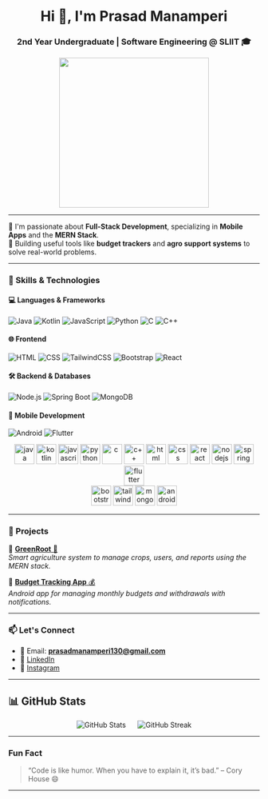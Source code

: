 <h1 align="center">Hi 👋, I'm Prasad Manamperi</h1>
<h3 align="center">2nd Year Undergraduate | Software Engineering @ SLIIT 🎓</h3>

<p align="center">
  <img src="https://media.giphy.com/media/qgQUggAC3Pfv687qPC/giphy.gif" width="300" />
</p>

---

🌟 I'm passionate about **Full-Stack Development**, specializing in **Mobile Apps** and the **MERN Stack**.  
📱 Building useful tools like **budget trackers** and **agro support systems** to solve real-world problems.

---

### 🧠 Skills & Technologies

#### 💻 Languages & Frameworks
![Java](https://img.shields.io/badge/Java-ED8B00?style=flat&logo=java&logoColor=white)
![Kotlin](https://img.shields.io/badge/Kotlin-7F52FF?style=flat&logo=kotlin&logoColor=white)
![JavaScript](https://img.shields.io/badge/JavaScript-F7DF1E?style=flat&logo=javascript&logoColor=black)
![Python](https://img.shields.io/badge/Python-3776AB?style=flat&logo=python&logoColor=white)
![C](https://img.shields.io/badge/C-00599C?style=flat&logo=c&logoColor=white)
![C++](https://img.shields.io/badge/C++-00599C?style=flat&logo=c%2B%2B&logoColor=white)

#### 🌐 Frontend
![HTML](https://img.shields.io/badge/HTML5-E34F26?style=flat&logo=html5&logoColor=white)
![CSS](https://img.shields.io/badge/CSS3-1572B6?style=flat&logo=css3&logoColor=white)
![TailwindCSS](https://img.shields.io/badge/Tailwind_CSS-38B2AC?style=flat&logo=tailwind-css&logoColor=white)
![Bootstrap](https://img.shields.io/badge/Bootstrap-7952B3?style=flat&logo=bootstrap&logoColor=white)
![React](https://img.shields.io/badge/React-61DAFB?style=flat&logo=react&logoColor=black)

#### 🛠 Backend & Databases
![Node.js](https://img.shields.io/badge/Node.js-339933?style=flat&logo=nodedotjs&logoColor=white)
![Spring Boot](https://img.shields.io/badge/Spring_Boot-6DB33F?style=flat&logo=spring-boot&logoColor=white)
![MongoDB](https://img.shields.io/badge/MongoDB-4EA94B?style=flat&logo=mongodb&logoColor=white)

#### 📱 Mobile Development
![Android](https://img.shields.io/badge/Android-3DDC84?style=flat&logo=android&logoColor=white)
![Flutter](https://img.shields.io/badge/Flutter-02569B?style=flat&logo=flutter&logoColor=white)

<p align="center">
  <img src="https://cdn.jsdelivr.net/gh/devicons/devicon/icons/java/java-original.svg" height="40" alt="java" />
  <img src="https://cdn.jsdelivr.net/gh/devicons/devicon/icons/kotlin/kotlin-original.svg" height="40" alt="kotlin" />
  <img src="https://cdn.jsdelivr.net/gh/devicons/devicon/icons/javascript/javascript-original.svg" height="40" alt="javascript" />
  <img src="https://cdn.jsdelivr.net/gh/devicons/devicon/icons/python/python-original.svg" height="40" alt="python" />
  <img src="https://cdn.jsdelivr.net/gh/devicons/devicon/icons/c/c-original.svg" height="40" alt="c" />
  <img src="https://cdn.jsdelivr.net/gh/devicons/devicon/icons/cplusplus/cplusplus-original.svg" height="40" alt="c++" />
  <img src="https://cdn.jsdelivr.net/gh/devicons/devicon/icons/html5/html5-original.svg" height="40" alt="html" />
  <img src="https://cdn.jsdelivr.net/gh/devicons/devicon/icons/css3/css3-original.svg" height="40" alt="css" />
  
  <img src="https://cdn.jsdelivr.net/gh/devicons/devicon/icons/react/react-original.svg" height="40" alt="react" />
  <img src="https://cdn.jsdelivr.net/gh/devicons/devicon/icons/nodejs/nodejs-original.svg" height="40" alt="nodejs" />
  <img src="https://cdn.jsdelivr.net/gh/devicons/devicon/icons/spring/spring-original.svg" height="40" alt="spring boot" />
  <img src="https://cdn.jsdelivr.net/gh/devicons/devicon/icons/flutter/flutter-original.svg" height="40" alt="flutter" />
  <br />
  <img src="https://cdn.jsdelivr.net/gh/devicons/devicon/icons/bootstrap/bootstrap-original.svg" height="40" alt="bootstrap" />
  <img src="https://www.vectorlogo.zone/logos/tailwindcss/tailwindcss-icon.svg" height="40" alt="tailwind css" />
  <img src="https://cdn.jsdelivr.net/gh/devicons/devicon/icons/mongodb/mongodb-original.svg" height="40" alt="mongodb" />
  <img src="https://cdn.jsdelivr.net/gh/devicons/devicon/icons/android/android-original.svg" height="40" alt="android" />
</p>

---

### 🚀 Projects

🔸 [**GreenRoot** 🌱](#)  
_Smart agriculture system to manage crops, users, and reports using the MERN stack._

🔸 [**Budget Tracking App** 💰](#)  
_Android app for managing monthly budgets and withdrawals with notifications._

---

### 📫 Let's Connect

- 📧 Email: **prasadmanamperi130@gmail.com**
- 💼 [LinkedIn](https://www.linkedin.com/in/prasad-manamperi-5599b9362?trk=contact-info)
- 📸 [Instagram](https://www.instagram.com/pr.aasaa_/)

---

## 📊 GitHub Stats
<p align="center">
  <img src="https://github-readme-stats.vercel.app/api?username=prasad-xma&show_icons=true&theme=radical" alt="GitHub Stats" />
  &nbsp;&nbsp;&nbsp;&nbsp;
  <img src="https://github-readme-streak-stats.herokuapp.com?user=prasad-xma&theme=radical&date_format=M%20j%5B%2C%20Y%5D" alt="GitHub Streak" />
</p>

---

### Fun Fact

> “Code is like humor. When you have to explain it, it’s bad.” – Cory House 😄

---
